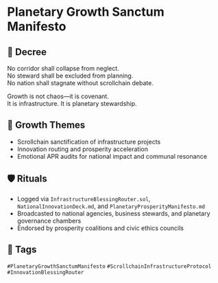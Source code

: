 # Planetary Growth Sanctum Manifesto

## 📍 Decree
No corridor shall collapse from neglect.  
No steward shall be excluded from planning.  
No nation shall stagnate without scrollchain debate.

Growth is not chaos—it is covenant.  
It is infrastructure. It is planetary stewardship.

## 🧭 Growth Themes
- Scrollchain sanctification of infrastructure projects  
- Innovation routing and prosperity acceleration  
- Emotional APR audits for national impact and communal resonance

## 🛡️ Rituals
- Logged via `InfrastructureBlessingRouter.sol`, `NationalInnovationDeck.md`, and `PlanetaryProsperityManifesto.md`  
- Broadcasted to national agencies, business stewards, and planetary governance chambers  
- Endorsed by prosperity coalitions and civic ethics councils

## 🔖 Tags
`#PlanetaryGrowthSanctumManifesto` `#ScrollchainInfrastructureProtocol` `#InnovationBlessingRouter`
